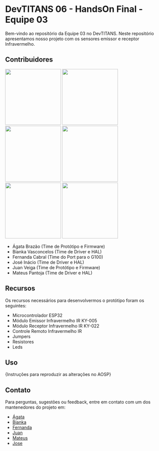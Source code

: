 # DevTITANS 06 - HandsOn Final - Equipe 03

Bem-vindo ao repositório da Equipe 03 no DevTITANS. Neste repositório apresentamos nosso projeto com os sensores emissor e receptor Infravermelho.

## Contribuidores

<img src="https://github.com/biankavm/DevTitans-HandsOnFinal-Infravermelho/blob/main/Imagens/Agata.png" width="180" > <img src="https://github.com/biankavm/DevTitans-HandsOnFinal-Infravermelho/blob/main/Imagens/Bianka.png" width="180" > <img src="https://github.com/biankavm/DevTitans-HandsOnFinal-Infravermelho/blob/main/Imagens/Mateus.png" width="180" > <img src="https://github.com/biankavm/DevTitans-HandsOnFinal-Infravermelho/blob/main/Imagens/Fernanda.png" width="180" > <img src="https://github.com/biankavm/DevTitans-HandsOnFinal-Infravermelho/blob/main/Imagens/Juan.png" width="180" > <img src="https://github.com/biankavm/DevTitans-HandsOnFinal-Infravermelho/blob/main/Imagens/Jose.png" width="180" >


- Ágata Brazão (Time de Protótipo e Firmware)
- Bianka Vasconcelos (Time de Driver e HAL)
- Fernanda Cabral (Time do Port para o G100)
- José Inácio (Time de Driver e HAL)
- Juan Veiga (Time de Protótipo e Firmware)
- Mateus Pantoja (Time de Driver e HAL)

## Recursos

Os recursos necessários para desenvolvermos o protótipo foram os seguintes:
- Microcontrolador ESP32
- Módulo Emissor Infravermelho IR KY-005
- Módulo Receptor Infravermelho IR KY-022
- Controle Remoto Infravermelho IR
- Jumpers
- Resistores
- Leds

## Uso

{Instruções para reproduzir as alterações no AOSP}
    
## Contato

Para perguntas, sugestões ou feedback, entre em contato com um dos mantenedores do projeto em: 
- [Ágata](example@example.com)
- [Bianka](bianka.vm03@gmail.com)
- [Fernanda](example@example.com)
- [Juan](example@example.com)
- [Mateus](example@example.com)
- [Jose](example@example.com)




